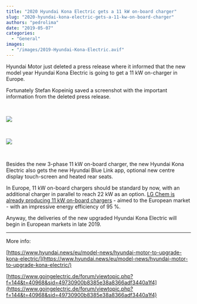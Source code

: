 ```yaml
---
title: "2020 Hyundai Kona Electric gets a 11 kW on-board charger"
slug: "2020-hyundai-kona-electric-gets-a-11-kw-on-board-charger"
authors: "pedrolima"
date: "2019-05-07"
categories:
  - "General"
images:
  - "/images/2019-Hyundai-Kona-Electric.avif"
---
```


Hyundai Motor just deleted a press release where it informed that the new model year Hyundai Kona Electric is going to get a 11 kW on-charger in Europe.

Fortunately Stefan Kopeinig saved a screenshot with the important information from the deleted press release.

 

![](images/Hyundai-Motor-to-upgrade-Kona-Electric-1-2.avif)

 

![](images/Hyundai-Motor-to-upgrade-Kona-Electric-2-2.avif)

 

Besides the new 3-phase 11 kW on-board charger, the new Hyundai Kona Electric also gets the new Hyundai Blue Link app, optional new centre display touch-screen and heated rear seats.

In Europe, 11 kW on-board chargers should be standard by now, with an additional charger in parallel to reach 22 kW as an option. [LG Chem is already producing 11 kW on-board chargers](/2018/06/11/new-lg-chem-on-board-chargers-up-to-11-kw/) - aimed to the European market - with an impressive energy efficiency of 95 %.

Anyway, the deliveries of the new upgraded Hyundai Kona Electric will begin in European markets in late 2019.

---

More info:

[https://www.hyundai.news/eu/model-news/hyundai-motor-to-upgrade-kona-electric/](https://www.hyundai.news/eu/model-news/hyundai-motor-to-upgrade-kona-electric/)

[https://www.goingelectric.de/forum/viewtopic.php?f=144&t=40968&sid=49730900b8385e38a8366adf3440a1f4](https://www.goingelectric.de/forum/viewtopic.php?f=144&t=40968&sid=49730900b8385e38a8366adf3440a1f4)
